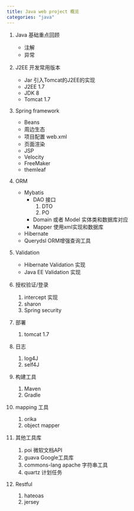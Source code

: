 ```yaml
---
title: Java web project 概览
categories: "java"
---
```


  1. Java 基础重点回顾
      - 注解
      - 异常

  2. J2EE 开发常用版本
      - Jar 引入Tomcat的J2EE的实现
      - J2EE 1.7
      - JDK 8
      - Tomcat 1.7

  3. Spring framework

      -  Beans
      -  周边生态
      -  项目配置 web.xml
      -  页面渲染
        - JSP
        - Velocity
        - FreeMaker
        - themleaf

  4. ORM
      - Mybatis
          - DAO 接口
              1. DTO
              2. PO
          - Domain 或者 Model  实体类和数据库对应
          - Mapper 使用xml实现和数据库
      - Hibernate
      - Querydsl ORM增强查询工具

  5. Validation
      - Hibernate Validation 实现
      - Java EE Validation 实现

  6. 授权验证/登录
      1. intercept 实现
      2. sharon
      3. Spring security

  7. 部署
      1. tomcat 1.7

  8. 日志
      1. log4J
      2. self4J

  9. 构建工具
      1. Maven
      2. Gradle

  10. mapping 工具
      1. orika
      2. object mapper

  11. 其他工具库
      1. poi 微软文档API
      2. guava Google工具库
      3. commons-lang apache 字符串工具
      4. quartz 计划任务
      
  12. Restful
      1. hateoas
      2. jersey 